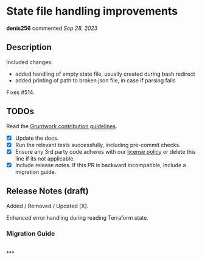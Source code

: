 # State file handling improvements

**denis256** commented *Sep 28, 2023*

<!-- Prepend '[WIP]' to the title if this PR is still a work-in-progress. Remove it when it is ready for review! -->

## Description

Included changes:
* added handling of empty state file, usually created during bash redirect
* added printing of path to broken json file, in case if parsing fails

Fixes #514.

<!-- Description of the changes introduced by this PR. -->

## TODOs

Read the [Gruntwork contribution guidelines](https://gruntwork.notion.site/Gruntwork-Coding-Methodology-02fdcd6e4b004e818553684760bf691e).

- [x] Update the docs.
- [x] Run the relevant tests successfully, including pre-commit checks.
- [x] Ensure any 3rd party code adheres with our [license policy](https://www.notion.so/gruntwork/Gruntwork-licenses-and-open-source-usage-policy-f7dece1f780341c7b69c1763f22b1378) or delete this line if its not applicable.
- [x] Include release notes. If this PR is backward incompatible, include a migration guide.

## Release Notes (draft)

<!-- One-line description of the PR that can be included in the final release notes. -->
Added / Removed / Updated [X].

Enhanced error handling during reading Terraform state.

### Migration Guide

<!-- Important: If you made any backward incompatible changes, then you must write a migration guide! -->


<br />
***


